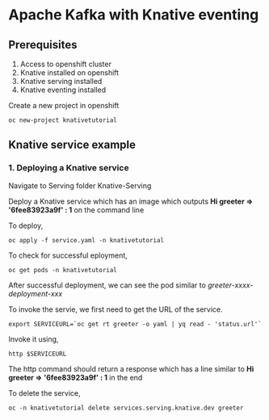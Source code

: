 
# Apache Kafka with Knative eventing

## Prerequisites
1. Access to openshift cluster
2. Knative installed on openshift
3. Knative serving installed
4. Knative eventing installed

Create a new project in openshift

```
oc new-project knativetutorial
```
## Knative service example

### 1. Deploying a Knative service

Navigate to Serving folder Knative-Serving

Deploy a Knative service which has an image which outputs **Hi greeter ⇒ '6fee83923a9f' : 1** on the command line

To deploy, 
```
oc apply -f service.yaml -n knativetutorial
```

To check for successful eployment,
```
oc get pods -n knativetutorial
```
After successful deployment, we can see the pod similar to *greeter-xxxx-deployment-xxx* 

To invoke the servie, we first need to get the URL of the service. 

```
export SERVICEURL=`oc get rt greeter -o yaml | yq read - 'status.url'`
```

Invoke it using,
```
http $SERVICEURL
```
The http command should return a response which has a line similar to **Hi greeter ⇒ '6fee83923a9f' : 1** in the end

To delete the service, 
```
oc -n knativetutorial delete services.serving.knative.dev greeter
```

